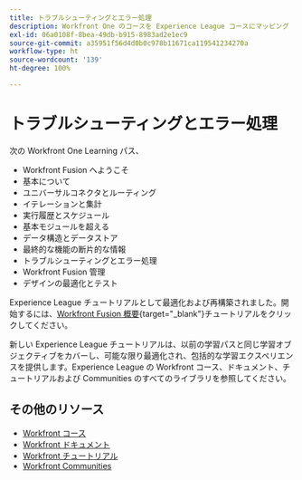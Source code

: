 ```yaml
---
title: トラブルシューティングとエラー処理
description: Workfront One のコースを Experience League コースにマッピング
exl-id: 06a0108f-8bea-49db-b915-8983ad2e1ec9
source-git-commit: a35951f56d4d0b0c978b11671ca119541234270a
workflow-type: ht
source-wordcount: '139'
ht-degree: 100%

---
```


# トラブルシューティングとエラー処理

次の Workfront One Learning パス、

* Workfront Fusion へようこそ
* 基本について
* ユニバーサルコネクタとルーティング
* イテレーションと集計
* 実行履歴とスケジュール
* 基本モジュールを超える
* データ構造とデータストア
* 最終的な機能の断片的な情報
* トラブルシューティングとエラー処理
* Workfront Fusion 管理
* デザインの最適化とテスト

Experience League チュートリアルとして最適化および再構築されました。開始するには、[Workfront Fusion 概要](https://experienceleague.adobe.com/docs/workfront-learn/tutorials-workfront/fusion/welcome-to-workfront-fusion/workfront-fusion-overview.html?lang=ja){target="_blank"}チュートリアルをクリックしてください。

新しい Experience League チュートリアルは、以前の学習パスと同じ学習オブジェクティブをカバーし、可能な限り最適化され、包括的な学習エクスペリエンスを提供します。Experience League の Workfront コース、ドキュメント、チュートリアルおよび Communities のすべてのライブラリを参照してください。

## その他のリソース

* [Workfront コース](https://experienceleague.adobe.com/?lang=ja&amp;Solution=Workfront#courses)
* [Workfront ドキュメント](https://experienceleague.adobe.com/docs/workfront.html?lang=ja)
* [Workfront チュートリアル](https://experienceleague.adobe.com/docs/workfront-learn/tutorials-workfront/home.html?lang=ja)
* [Workfront Communities](https://experienceleaguecommunities.adobe.com/t5/workfront/ct-p/workfront?profile.language=ja)
